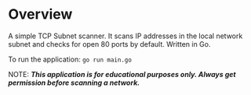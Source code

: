 # Overview

A simple TCP Subnet scanner. It scans IP addresses in the local network subnet and checks for open 80 ports by default. Written in Go.

To run the application:
<code>go run main.go</code>

NOTE: ***This application is for educational purposes only. Always get permission before scanning a network.*** 
